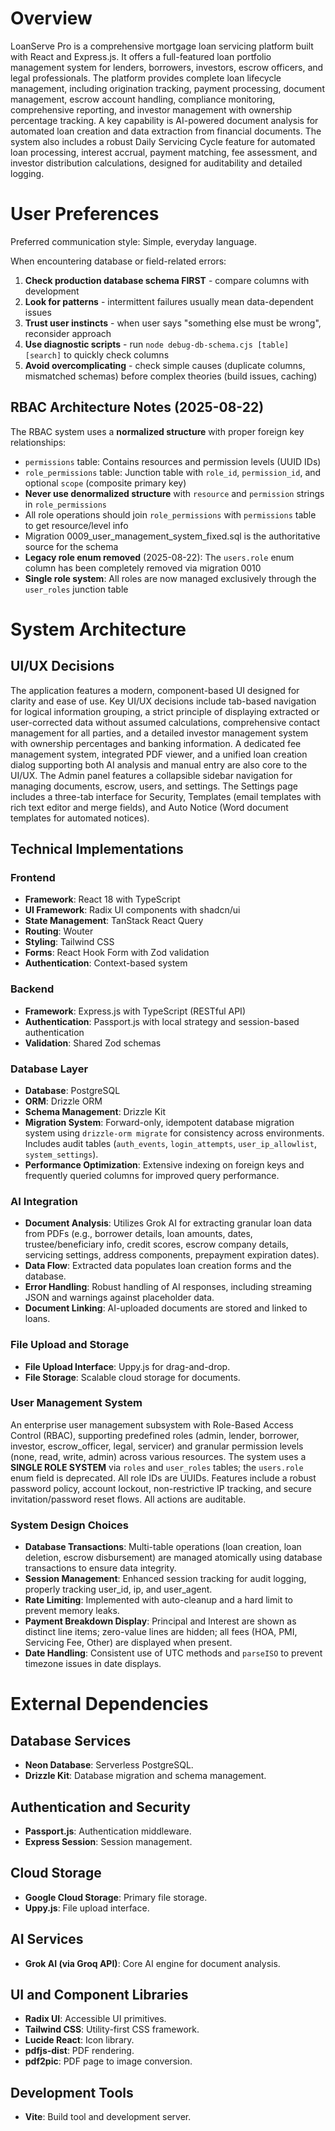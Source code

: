 # Overview

LoanServe Pro is a comprehensive mortgage loan servicing platform built with React and Express.js. It offers a full-featured loan portfolio management system for lenders, borrowers, investors, escrow officers, and legal professionals. The platform provides complete loan lifecycle management, including origination tracking, payment processing, document management, escrow account handling, compliance monitoring, comprehensive reporting, and investor management with ownership percentage tracking. A key capability is AI-powered document analysis for automated loan creation and data extraction from financial documents. The system also includes a robust Daily Servicing Cycle feature for automated loan processing, interest accrual, payment matching, fee assessment, and investor distribution calculations, designed for auditability and detailed logging.

# User Preferences

Preferred communication style: Simple, everyday language.

When encountering database or field-related errors:
1. **Check production database schema FIRST** - compare columns with development
2. **Look for patterns** - intermittent failures usually mean data-dependent issues
3. **Trust user instincts** - when user says "something else must be wrong", reconsider approach
4. **Use diagnostic scripts** - run `node debug-db-schema.cjs [table] [search]` to quickly check columns
5. **Avoid overcomplicating** - check simple causes (duplicate columns, mismatched schemas) before complex theories (build issues, caching)

## RBAC Architecture Notes (2025-08-22)
The RBAC system uses a **normalized structure** with proper foreign key relationships:
- `permissions` table: Contains resources and permission levels (UUID IDs)
- `role_permissions` table: Junction table with `role_id`, `permission_id`, and optional `scope` (composite primary key)
- **Never use denormalized structure** with `resource` and `permission` strings in `role_permissions`
- All role operations should join `role_permissions` with `permissions` table to get resource/level info
- Migration 0009_user_management_system_fixed.sql is the authoritative source for the schema
- **Legacy role enum removed** (2025-08-22): The `users.role` enum column has been completely removed via migration 0010
- **Single role system**: All roles are now managed exclusively through the `user_roles` junction table

# System Architecture

## UI/UX Decisions
The application features a modern, component-based UI designed for clarity and ease of use. Key UI/UX decisions include tab-based navigation for logical information grouping, a strict principle of displaying extracted or user-corrected data without assumed calculations, comprehensive contact management for all parties, and a detailed investor management system with ownership percentages and banking information. A dedicated fee management system, integrated PDF viewer, and a unified loan creation dialog supporting both AI analysis and manual entry are also core to the UI/UX. The Admin panel features a collapsible sidebar navigation for managing documents, escrow, users, and settings. The Settings page includes a three-tab interface for Security, Templates (email templates with rich text editor and merge fields), and Auto Notice (Word document templates for automated notices).

## Technical Implementations

### Frontend
- **Framework**: React 18 with TypeScript
- **UI Framework**: Radix UI components with shadcn/ui
- **State Management**: TanStack React Query
- **Routing**: Wouter
- **Styling**: Tailwind CSS
- **Forms**: React Hook Form with Zod validation
- **Authentication**: Context-based system

### Backend
- **Framework**: Express.js with TypeScript (RESTful API)
- **Authentication**: Passport.js with local strategy and session-based authentication
- **Validation**: Shared Zod schemas

### Database Layer
- **Database**: PostgreSQL
- **ORM**: Drizzle ORM
- **Schema Management**: Drizzle Kit
- **Migration System**: Forward-only, idempotent database migration system using `drizzle-orm migrate` for consistency across environments. Includes audit tables (`auth_events`, `login_attempts`, `user_ip_allowlist`, `system_settings`).
- **Performance Optimization**: Extensive indexing on foreign keys and frequently queried columns for improved query performance.

### AI Integration
- **Document Analysis**: Utilizes Grok AI for extracting granular loan data from PDFs (e.g., borrower details, loan amounts, dates, trustee/beneficiary info, credit scores, escrow company details, servicing settings, address components, prepayment expiration dates).
- **Data Flow**: Extracted data populates loan creation forms and the database.
- **Error Handling**: Robust handling of AI responses, including streaming JSON and warnings against placeholder data.
- **Document Linking**: AI-uploaded documents are stored and linked to loans.

### File Upload and Storage
- **File Upload Interface**: Uppy.js for drag-and-drop.
- **File Storage**: Scalable cloud storage for documents.

### User Management System
An enterprise user management subsystem with Role-Based Access Control (RBAC), supporting predefined roles (admin, lender, borrower, investor, escrow_officer, legal, servicer) and granular permission levels (none, read, write, admin) across various resources. The system uses a **SINGLE ROLE SYSTEM** via `roles` and `user_roles` tables; the `users.role` enum field is deprecated. All role IDs are UUIDs. Features include a robust password policy, account lockout, non-restrictive IP tracking, and secure invitation/password reset flows. All actions are auditable.

### System Design Choices
- **Database Transactions**: Multi-table operations (loan creation, loan deletion, escrow disbursement) are managed atomically using database transactions to ensure data integrity.
- **Session Management**: Enhanced session tracking for audit logging, properly tracking user_id, ip, and user_agent.
- **Rate Limiting**: Implemented with auto-cleanup and a hard limit to prevent memory leaks.
- **Payment Breakdown Display**: Principal and Interest are shown as distinct line items; zero-value lines are hidden; all fees (HOA, PMI, Servicing Fee, Other) are displayed when present.
- **Date Handling**: Consistent use of UTC methods and `parseISO` to prevent timezone issues in date displays.

# External Dependencies

## Database Services
- **Neon Database**: Serverless PostgreSQL.
- **Drizzle Kit**: Database migration and schema management.

## Authentication and Security
- **Passport.js**: Authentication middleware.
- **Express Session**: Session management.

## Cloud Storage
- **Google Cloud Storage**: Primary file storage.
- **Uppy.js**: File upload interface.

## AI Services
- **Grok AI (via Groq API)**: Core AI engine for document analysis.

## UI and Component Libraries
- **Radix UI**: Accessible UI primitives.
- **Tailwind CSS**: Utility-first CSS framework.
- **Lucide React**: Icon library.
- **pdfjs-dist**: PDF rendering.
- **pdf2pic**: PDF page to image conversion.

## Development Tools
- **Vite**: Build tool and development server.